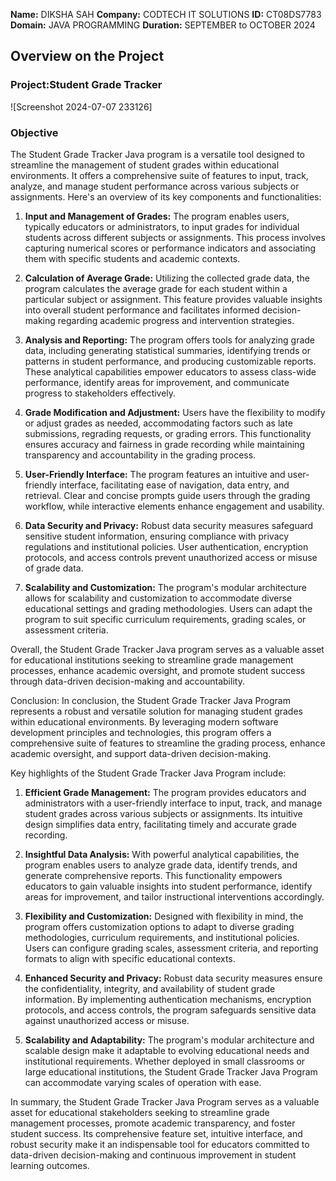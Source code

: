 **Name:** DIKSHA SAH
**Company:** CODTECH IT SOLUTIONS
**ID:** CT08DS7783
**Domain:** JAVA PROGRAMMING
**Duration:** SEPTEMBER to OCTOBER 2024


## Overview on the Project

### Project:Student Grade Tracker
![Screenshot 2024-07-07 233126]

### Objective
The Student Grade Tracker Java program is a versatile tool designed to streamline the management of student grades within educational environments. It offers a comprehensive suite of features to input, track, analyze, and manage student performance across various subjects or assignments. Here's an overview of its key components and functionalities:

1. **Input and Management of Grades:** The program enables users, typically educators or administrators, to input grades for individual students across different subjects or assignments. This process involves capturing numerical scores or performance indicators and associating them with specific students and academic contexts.

2. **Calculation of Average Grade:** Utilizing the collected grade data, the program calculates the average grade for each student within a particular subject or assignment. This feature provides valuable insights into overall student performance and facilitates informed decision-making regarding academic progress and intervention strategies.

3. **Analysis and Reporting:** The program offers tools for analyzing grade data, including generating statistical summaries, identifying trends or patterns in student performance, and producing customizable reports. These analytical capabilities empower educators to assess class-wide performance, identify areas for improvement, and communicate progress to stakeholders effectively.

4. **Grade Modification and Adjustment:** Users have the flexibility to modify or adjust grades as needed, accommodating factors such as late submissions, regrading requests, or grading errors. This functionality ensures accuracy and fairness in grade recording while maintaining transparency and accountability in the grading process.

5. **User-Friendly Interface:** The program features an intuitive and user-friendly interface, facilitating ease of navigation, data entry, and retrieval. Clear and concise prompts guide users through the grading workflow, while interactive elements enhance engagement and usability.

6. **Data Security and Privacy:** Robust data security measures safeguard sensitive student information, ensuring compliance with privacy regulations and institutional policies. User authentication, encryption protocols, and access controls prevent unauthorized access or misuse of grade data.

7. **Scalability and Customization:** The program's modular architecture allows for scalability and customization to accommodate diverse educational settings and grading methodologies. Users can adapt the program to suit specific curriculum requirements, grading scales, or assessment criteria.

Overall, the Student Grade Tracker Java program serves as a valuable asset for educational institutions seeking to streamline grade management processes, enhance academic oversight, and promote student success through data-driven decision-making and accountability.

Conclusion:
In conclusion, the Student Grade Tracker Java Program represents a robust and versatile solution for managing student grades within educational environments. By leveraging modern software development principles and technologies, this program offers a comprehensive suite of features to streamline the grading process, enhance academic oversight, and support data-driven decision-making. 

Key highlights of the Student Grade Tracker Java Program include:

1. **Efficient Grade Management:** The program provides educators and administrators with a user-friendly interface to input, track, and manage student grades across various subjects or assignments. Its intuitive design simplifies data entry, facilitating timely and accurate grade recording.

2. **Insightful Data Analysis:** With powerful analytical capabilities, the program enables users to analyze grade data, identify trends, and generate comprehensive reports. This functionality empowers educators to gain valuable insights into student performance, identify areas for improvement, and tailor instructional interventions accordingly.

3. **Flexibility and Customization:** Designed with flexibility in mind, the program offers customization options to adapt to diverse grading methodologies, curriculum requirements, and institutional policies. Users can configure grading scales, assessment criteria, and reporting formats to align with specific educational contexts.

4. **Enhanced Security and Privacy:** Robust data security measures ensure the confidentiality, integrity, and availability of student grade information. By implementing authentication mechanisms, encryption protocols, and access controls, the program safeguards sensitive data against unauthorized access or misuse.

5. **Scalability and Adaptability:** The program's modular architecture and scalable design make it adaptable to evolving educational needs and institutional requirements. Whether deployed in small classrooms or large educational institutions, the Student Grade Tracker Java Program can accommodate varying scales of operation with ease.

In summary, the Student Grade Tracker Java Program serves as a valuable asset for educational stakeholders seeking to streamline grade management processes, promote academic transparency, and foster student success. Its comprehensive feature set, intuitive interface, and robust security make it an indispensable tool for educators committed to data-driven decision-making and continuous improvement in student learning outcomes.
